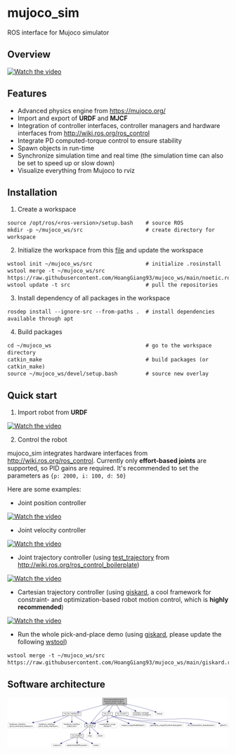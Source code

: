 # mujoco_sim
ROS interface for Mujoco simulator

## Overview

[![Watch the video]()](https://user-images.githubusercontent.com/64316740/159088750-e9e4d239-81d0-4d99-bae5-8b5e348bfe07.mp4)

## Features
- Advanced physics engine from https://mujoco.org/
- Import and export of **URDF** and **MJCF**
- Integration of controller interfaces, controller managers and hardware interfaces from http://wiki.ros.org/ros_control
- Integrate PD computed-torque control to ensure stability
- Spawn objects in run-time
- Synchronize simulation time and real time (the simulation time can also be set to speed up or slow down)
- Visualize everything from Mujoco to rviz

## Installation
1) Create a workspace
```
source /opt/ros/<ros-version>/setup.bash    # source ROS
mkdir -p ~/mujoco_ws/src                    # create directory for workspace
```
2) Initialize the workspace from this [file](https://raw.githubusercontent.com/HoangGiang93/mujoco_ws/main/noetic.rosinstall) and update the workspace
```
wstool init ~/mujoco_ws/src                 # initialize .rosinstall
wstool merge -t ~/mujoco_ws/src https://raw.githubusercontent.com/HoangGiang93/mujoco_ws/main/noetic.rosinstall
wstool update -t src                        # pull the repositories
```
3) Install dependency of all packages in the workspace
```
rosdep install --ignore-src --from-paths .  # install dependencies available through apt
```
4) Build packages
```
cd ~/mujoco_ws                              # go to the workspace directory
catkin_make                                 # build packages (or catkin_make)
source ~/mujoco_ws/devel/setup.bash         # source new overlay
```

## Quick start
1) Import robot from **URDF**

[![Watch the video]()](https://user-images.githubusercontent.com/64316740/159138084-c8cad813-6d55-4dab-874d-82870c793484.mp4)

2) Control the robot

mujoco_sim integrates hardware interfaces from http://wiki.ros.org/ros_control. Currently only **effort-based joints** are supported, so PID gains are required. It's recommended to set the parameters as ```{p: 2000, i: 100, d: 50}```

Here are some examples:
- Joint position controller

[![Watch the video]()](https://user-images.githubusercontent.com/64316740/159139781-3c3bc83f-d6df-46ac-a679-e7591d252b85.mp4)

- Joint velocity controller

[![Watch the video]()](https://user-images.githubusercontent.com/64316740/159139857-8beef478-e300-44c8-86b1-e1d28ce41519.mp4)

- Joint trajectory controller (using [test_trajectory](https://github.com/PickNikRobotics/ros_control_boilerplate/blob/noetic-devel/src/tools/test_trajectory.cpp) from http://wiki.ros.org/ros_control_boilerplate)

[![Watch the video]()](https://user-images.githubusercontent.com/64316740/159139999-4913c350-a5e7-4218-973d-2e73525f06cd.mp4)

- Cartesian trajectory controller (using [giskard](http://giskard.de/wiki:tutorials), a cool framework for constraint- and optimization-based robot motion control, which is **highly recommended**)

[![Watch the video]()](https://user-images.githubusercontent.com/64316740/159140897-b5781e0e-e5e6-4473-89ef-03b5c79241c4.mp4)

- Run the whole pick-and-place demo (using [giskard](http://giskard.de/wiki:tutorials), please update the following [wstool](https://raw.githubusercontent.com/HoangGiang93/mujoco_ws/main/giskard.rosinstall))
```
wstool merge -t ~/mujoco_ws/src https://raw.githubusercontent.com/HoangGiang93/mujoco_ws/main/giskard.rosinstall
```

## Software architecture
![Picture](docs/html/mj__main_8cpp__incl.png)
